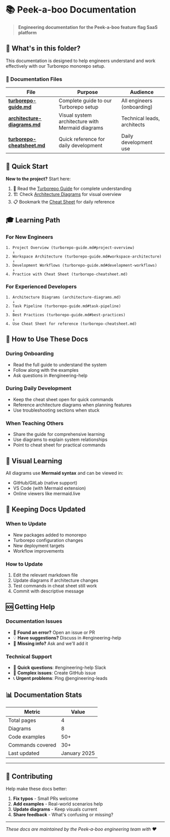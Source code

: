 # 📚 Peek-a-boo Documentation

> **Engineering documentation for the Peek-a-boo feature flag SaaS platform**

## 🎯 What's in this folder?

This documentation is designed to help engineers understand and work effectively with our Turborepo monorepo setup.

### 📖 Documentation Files

| File | Purpose | Audience |
|------|---------|----------|
| **[turborepo-guide.md](./turborepo-guide.md)** | Complete guide to our Turborepo setup | All engineers (onboarding) |
| **[architecture-diagrams.md](./architecture-diagrams.md)** | Visual system architecture with Mermaid diagrams | Technical leads, architects |
| **[turborepo-cheatsheet.md](./turborepo-cheatsheet.md)** | Quick reference for daily development | Daily development use |

## 🚀 Quick Start

**New to the project?** Start here:

1. 📖 Read the [Turborepo Guide](./turborepo-guide.md) for complete understanding
2. 🏗️ Check [Architecture Diagrams](./architecture-diagrams.md) for visual overview  
3. 📋 Bookmark the [Cheat Sheet](./turborepo-cheatsheet.md) for daily reference

## 🎓 Learning Path

### For New Engineers
```
1. Project Overview (turborepo-guide.md#project-overview)
   ↓
2. Workspace Architecture (turborepo-guide.md#workspace-architecture)  
   ↓
3. Development Workflows (turborepo-guide.md#development-workflows)
   ↓
4. Practice with Cheat Sheet (turborepo-cheatsheet.md)
```

### For Experienced Developers
```
1. Architecture Diagrams (architecture-diagrams.md)
   ↓
2. Task Pipeline (turborepo-guide.md#task-pipeline)
   ↓  
3. Best Practices (turborepo-guide.md#best-practices)
   ↓
4. Use Cheat Sheet for reference (turborepo-cheatsheet.md)
```

## 🔧 How to Use These Docs

### During Onboarding
- Read the full guide to understand the system
- Follow along with the examples
- Ask questions in #engineering-help

### During Daily Development  
- Keep the cheat sheet open for quick commands
- Reference architecture diagrams when planning features
- Use troubleshooting sections when stuck

### When Teaching Others
- Share the guide for comprehensive learning
- Use diagrams to explain system relationships
- Point to cheat sheet for practical commands

## 🎨 Visual Learning

All diagrams use **Mermaid syntax** and can be viewed in:
- GitHub/GitLab (native support)
- VS Code (with Mermaid extension)
- Online viewers like mermaid.live

## 🔄 Keeping Docs Updated

### When to Update
- New packages added to monorepo
- Turborepo configuration changes
- New deployment targets
- Workflow improvements

### How to Update
1. Edit the relevant markdown file
2. Update diagrams if architecture changes
3. Test commands in cheat sheet still work
4. Commit with descriptive message

## 🆘 Getting Help

### Documentation Issues
- 🐛 **Found an error?** Open an issue or PR
- 💡 **Have suggestions?** Discuss in #engineering-help
- 📝 **Missing info?** Ask and we'll add it

### Technical Support
- 💬 **Quick questions**: #engineering-help Slack
- 🎯 **Complex issues**: Create GitHub issue
- 📞 **Urgent problems**: Ping @engineering-leads

## 📊 Documentation Stats

| Metric | Value |
|--------|-------|
| Total pages | 4 |
| Diagrams | 8 |
| Code examples | 50+ |
| Commands covered | 30+ |
| Last updated | January 2025 |

---

## 🎉 Contributing

Help make these docs better:

1. **Fix typos** - Small PRs welcome
2. **Add examples** - Real-world scenarios help
3. **Update diagrams** - Keep visuals current
4. **Share feedback** - What's confusing or missing?

---

*These docs are maintained by the Peek-a-boo engineering team with ❤️*